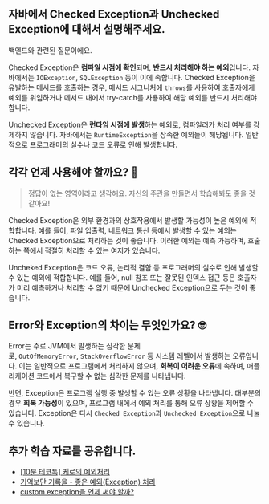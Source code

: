 ## 자바에서 Checked Exception과 Unchecked Exception에 대해서 설명해주세요.

백엔드와 관련된 질문이에요.

Checked Exception은 **컴파일 시점에 확인**되며, **반드시 처리해야 하는 예외**입니다. 자바에서는 `IOException`, `SQLException` 등이 이에 속합니다. Checked Exception을 유발하는 메서드를 호출하는 경우, 메서드 시그니처에 `throws`를 사용하여 호출자에게 예외를 위임하거나 메서드 내에서 try-catch를 사용하여 해당 예외를 반드시 처리해야합니다.

Unchecked Exception은 **런타임 시점에 발생**하는 예외로, 컴파일러가 처리 여부를 강제하지 않습니다. 자바에서는 `RuntimeException`을 상속한 예외들이 해당됩니다. 일반적으로 프로그래머의 실수나 코드 오류로 인해 발생합니다.

## 각각 언제 사용해야 할까요? 🤔

> 정답이 없는 영역이라고 생각해요. 자신의 주관을 만들면서 학습해봐도 좋을 것 같아요!

Checked Exception은 외부 환경과의 상호작용에서 발생할 가능성이 높은 예외에 적합합니다. 예를 들어, 파일 입출력, 네트워크 통신 등에서 발생할 수 있는 예외는 Checked Exception으로 처리하는 것이 좋습니다. 이러한 예외는 예측 가능하며, 호출하는 쪽에서 적절히 처리할 수 있는 여지가 있습니다.

Uncheked Exception은 코드 오류, 논리적 결함 등 프로그래머의 실수로 인해 발생할 수 있는 예외에 적합합니다. 예를 들어, null 참조 또는 잘못된 인덱스 접근 등은 호출자가 미리 예측하거나 처리할 수 없기 때문에 Unchecked Exception으로 두는 것이 좋습니다.

## Error와 Exception의 차이는 무엇인가요? 🤓

Error는 주로 JVM에서 발생하는 심각한 문제로, `OutOfMemoryError`, `StackOverflowError` 등 시스템 레벨에서 발생하는 오류입니다. 이는 일반적으로 프로그램에서 처리하지 않으며, **회복이 어려운 오류**에 속하며, 애플리케이션 코드에서 복구할 수 없는 심각한 문제를 나타냅니다.

반면, Exception은 프로그램 실행 중 발생할 수 있는 오류 상황을 나타냅니다. 대부분의 경우 **회복 가능성**이 있으며, 프로그램 내에서 예외 처리를 통해 오류 상황을 제어할 수 있습니다. Exception은 다시 `Checked Exception`과 `Unchecked Exception`으로 나눌 수 있습니다.

## 추가 학습 자료를 공유합니다.

- [[10분 테코톡] 케로의 예외처리](https://youtu.be/mrrEPbGF6hQ?si=CKhaV9Gwu4Qx97Y1)
- [기억보단 기록을 - 좋은 예외(Exception) 처리](https://jojoldu.tistory.com/734)
- [custom exception을 언제 써야 할까?](https://tecoble.techcourse.co.kr/post/2020-08-17-custom-exception/)